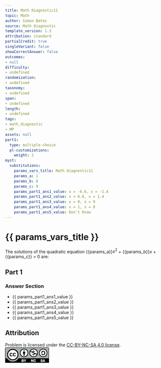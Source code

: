 ```yaml
---
title: Math Diagnostic11
topic: Math
author: Simon Bates
source: Math Diagnostic
template_version: 1.3
attribution: standard
partialCredit: true
singleVariant: false
showCorrectAnswer: false
outcomes:
- null
difficulty:
- undefined
randomization:
- undefined
taxonomy:
- undefined
span:
- undefined
length:
- undefined
tags:
- math_diagnostic
- MP
assets: null
part1:
  type: multiple-choice
  pl-customizations:
    weight: 1
myst:
  substitutions:
    params_vars_title: Math Diagnostic11
    params_a: 1
    params_b: 8
    params_c: 9
    params_part1_ans1_value: x = -6.6, x = -1.4
    params_part1_ans2_value: x = 6.6, x = 1.4
    params_part1_ans3_value: x = 8, x = 9
    params_part1_ans4_value: x = 1, x = 8
    params_part1_ans5_value: Don't Know
---
```

# {{ params_vars_title }}
The solutions of the quadratic equation {{params_a}}$x^2$ + {{params_b}}$x$ + {{params_c}} = 0 are:

## Part 1

### Answer Section

- {{ params_part1_ans1_value }}
- {{ params_part1_ans2_value }}
- {{ params_part1_ans3_value }}
- {{ params_part1_ans4_value }}
- {{ params_part1_ans5_value }}

## Attribution

Problem is licensed under the [CC-BY-NC-SA 4.0 license](https://creativecommons.org/licenses/by-nc-sa/4.0/).<br> ![The Creative Commons 4.0 license requiring attribution-BY, non-commercial-NC, and share-alike-SA license.](https://raw.githubusercontent.com/firasm/bits/master/by-nc-sa.png)